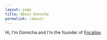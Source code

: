 ```yaml
---
layout: page
title: About Donncha
permalink: /about/
---
```


Hi, I'm Donncha and I'm the founder of [Focalise](http://focalise.ie).
